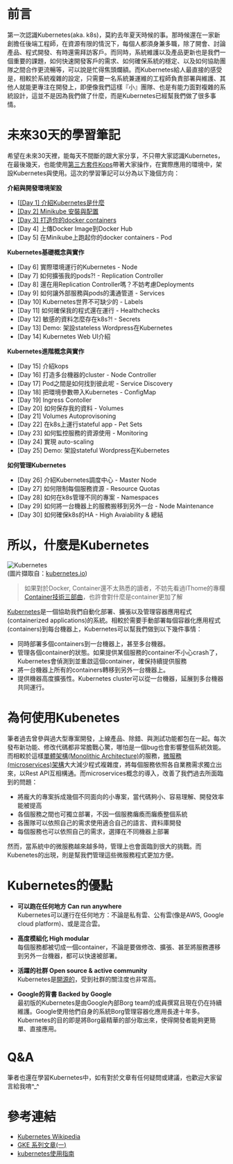 # 前言

第一次認識Kubernetes(aka. k8s)，莫約去年夏天時候的事。那時候還在一家新創擔任後端工程師，在資源有限的情況下，每個人都須身兼多職，除了開會、討論產品、程式開發、有時還需拜訪客戶。而同時，系統維護以及產品更新也是我們一個重要的課題，如何快速開發客戶的需求、如何確保系統的穩定、以及如何協助團隊之間合作更流暢等，可以說是忙得焦頭爛額。而Kubernetes給人最直接的感受是，相較於系統複雜的設定，只需要一名系統兼運維的工程師負責部署與維護、其他人就能更專注在開發上，即便像我們這樣『小』團隊、也是有能力面對複雜的系統設計，這並不是因為我們做了什麼，而是Kubernetes已經幫我們做了很多事情。


# 未來30天的學習筆記
希望在未來30天裡，能每天不間斷的跟大家分享，不只帶大家認識Kubernetes，在最後幾天，也能使用[第三方套件Kops](https://github.com/kubernetes/kops)帶著大家操作，在實際應用的環境中，架設Kubernetes與使用。這次的學習筆記可以分為以下幾個方向：


**介紹與開發環境架設**

 - [[[Day 1] 介紹Kubernetes是什麼](https://github.com/zxcvbnius/k8s-30-day-sharing/tree/master/Day01)
 - [[Day 2] Minikube 安裝與配置](https://github.com/zxcvbnius/k8s-30-day-sharing/tree/master/Day02)
 - [[Day 3] 打造你的docker containers](https://github.com/zxcvbnius/k8s-30-day-sharing/tree/master/Day03)
 - [Day 4] 上傳Docker Image到Docker Hub
 - [Day 5] 在Minikube上跑起你的docker containers - Pod

**Kubernetes基礎概念與實作**

 - [Day 6] 實際環境運行的Kubernetes - Node
 - [Day 7] 如何擴張我的pods?! - Replication Controller
 - [Day 8] 還在用Replication Controller嗎？不妨考慮Deployments
 - [Day 9] 如何讓外部服務與pods的溝通管道 - Services
 - [Day 10] Kubernetes世界不可缺少的 - Labels
 - [Day 11] 如何確保我的程式還在運行 - Healthchecks
 - [Day 12] 敏感的資料怎麼存在k8s?! - Secrets
 - [Day 13] Demo: 架設stateless Wordpress在Kubernetes
 - [Day 14] Kubernetes Web UI介紹

**Kubernetes進階概念與實作**

 - [Day 15] 介紹kops
 - [Day 16] 打造多台機器的cluster - Node Controller
 - [Day 17] Pod之間是如何找到彼此呢 - Service Discovery
 - [Day 18] 把環境參數帶入Kubernetes - ConfigMap
 - [Day 19] Ingress Contoller
 - [Day 20] 如何保存我的資料 - Volumes
 - [Day 21] Volumes Autoprovisoning
 - [Day 22] 在k8s上運行stateful app - Pet Sets
 - [Day 23] 如何監控服務的資源使用 - Monitoring
 - [Day 24] 實現 auto-scaling
 - [Day 25] Demo: 架設stateful Wordpress在Kubernetes


**如何管理Kubernetes**

 - [Day 26] 介紹Kubernetes調度中心 - Master Node
 - [Day 27] 如何限制每個服務資源 - Resource Quotas
 - [Day 28] 如何在k8s管理不同的專案 - Namespaces
 - [Day 29] 如何將一台機器上的服務搬移到另外一台 - Node Maintenance
 - [Day 30] 如何確保k8s的HA - High Avaiability & 總結




# 所以，什麼是Kubernetes

![Kubernetes](https://kubernetes.io/images/favicon.png)  
(圖片擷取自：[kubernetes.io](https://kubernetes.io/images/favicon.png))



> 如果對於Docker, Container還不太熟悉的讀者，不妨先看過IThome的專欄 [Container技術三部曲](https://www.ithome.com.tw/article/91838)，也許會對什麼是container更加了解

[Kubernetes](https://kubernetes.io/)是一個協助我們自動化部署、擴張以及管理容器應用程式(containerized applications)的系統。相較於需要手動部署每個容器化應用程式(containers)到每台機器上，Kubernetes可以幫我們做到以下幾件事情：  

 - 同時部署多個containers到一台機器上，甚至多台機器。  
 - 管理各個container的狀態。如果提供某個服務的container不小心crash了，Kubernetes會偵測到並重啟這個container，確保持續提供服務  
 - 將一台機器上所有的containers轉移到另外一台機器上。  
 - 提供機器高度擴張性。Kubernetes cluster可以從一台機器，延展到多台機器共同運行。    



# 為何使用Kubenetes
筆者過去曾參與過大型專案開發，上線產品、除錯、與測試功能都包在一起。每次發布新功能、修改代碼都非常膽戰心驚，哪怕是一個bug也會影響整個系統效能。而相較於這樣[單體架構(Monolithic Architecture)](https://www.nginx.com/blog/refactoring-a-monolith-into-microservices/)的服務，[微服務(microservices)架構](https://www.nginx.com/blog/introduction-to-microservices/)大大減少程式複雜度，將每個服務依照各自業務需求獨立出來，以Rest API互相構通。而microservices概念的導入，改善了我們過去所面臨到的問題：

 - 將龐大的專案拆成幾個不同面向的小專案，當代碼夠小、容易理解、開發效率能被提高
 - 各個服務之間也可獨立部署，不因一個服務癱瘓而癱瘓整個系統
 - 各團隊可以依照自己的需求使用適合自己的語言、資料庫開發
 - 每個服務也可以依照自己的需求，選擇在不同機器上部署

然而，當系統中的微服務越來越多時，管理上也會面臨到很大的挑戰。而Kubenetes的出現，則是幫我們管理這些微服務程式更加方便。



# Kubernetes的優點
 - **可以跑在任何地方 Can run anywhere**   
	Kubernetes可以運行在任何地方：不論是私有雲、公有雲(像是AWS, Google cloud platform)、或是混合雲。

 - **高度模組化 High modular**  
   每個服務都被切成一個container，不論是要做修改、擴張、甚至將服務遷移到另外一台機器，都可以快速被部署。

 - **活躍的社群 Open source & active community**   
   Kubernetes是[開源的](https://github.com/kubernetes/kubernetes)，受到社群的關注度也非常高。

 - **Google的背書 Backed by Google**  
   最初版的Kubernetes是由Google內部Borg team的成員撰寫且現在仍在持續維護。Google使用他們自身的系統Borg管理容器化應用長達十年多。Kubernetes的目的即是將Borg最精華的部分取出來，使得開發者能夠更簡單、直接應用。



# Q&A
筆者也還在學習Kubernetes中，如有對於文章有任何疑問或建議，也歡迎大家留言給我唷^_^



# 參考連結
 - [Kubernetes Wikipedia](https://zh.wikipedia.org/wiki/Kubernetes)
 - [GKE 系列文章(一)](https://blog.gcp.expert/kubernetes-gke-introduction/)
 - [kubernetes使用指南](http://www.books.com.tw/products/0010724009)
